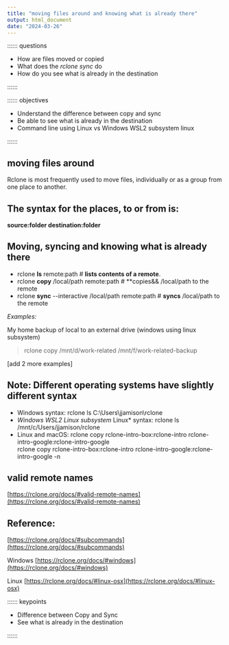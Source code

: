 ```yaml
---
title: "moving files around and knowing what is already there"
output: html_document
date: "2024-03-26"
---
```



:::::: questions
 - How are files moved or copied
 - What does the *rclone sync* do
 - How do you see what is already in the destination 
 
::::::

:::::: objectives
 - Understand the difference between copy and sync
 - Be able to see what is already in the destination
 - Command line using Linux vs Windows WSL2 subsystem linux
 
::::::

## moving files around

Rclone is most frequently used to move files, individually or as a group from one place to another.


## The syntax for the places, to or from is:

**source:folder     destination:folder**  


## Moving, syncing and knowing what is already there  

- rclone **ls** remote:path # **lists contents of a remote**.  
- rclone **copy** /local/path remote:path # **copies&& /local/path to the remote   
- rclone **sync** --interactive /local/path remote:path # **syncs** /local/path to the remote  



*Examples:*

My home backup of local to an external drive (windows using linux subsystem)  

>rclone copy /mnt/d/work-related /mnt/f/work-related-backup 

[add 2 more examples]


## Note: Different operating systems have __slightly__ different syntax 

- Windows syntax:   rclone ls C:\\Users\\jjamison\\rclone    
- *Windows WSL2 Linux subsystem* Linux* syntax:  rclone ls /mnt/c/Users/jjamison/rclone   
- Linux and macOS:    rclone copy rclone-intro-box:rclone-intro rclone-intro-google:rclone-intro-google    
                      rclone copy rclone-intro-box:rclone-intro rclone-intro-google:rclone-intro-google -n   



## valid remote names  
[https://rclone.org/docs/#valid-remote-names](https://rclone.org/docs/#valid-remote-names)


## Reference:   

[https://rclone.org/docs/#subcommands](https://rclone.org/docs/#subcommands)  

Windows [https://rclone.org/docs/#windows](https://rclone.org/docs/#windows)    

Linux  [https://rclone.org/docs/#linux-osx](https://rclone.org/docs/#linux-osx) 

:::::: keypoints
 - Difference between Copy and Sync   
 - See what is already in the destination
 
::::::

